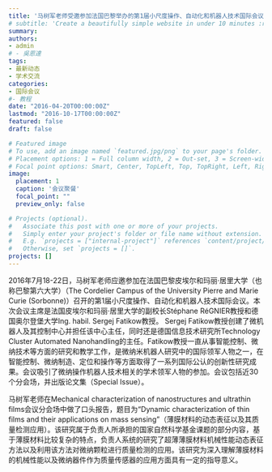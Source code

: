 ```yaml
---
title: '马树军老师受邀参加法国巴黎举办的第1届小尺度操作、自动化和机器人技术国际会议（The First International Conference on Manipulation, Automation and Robotics at Small Scales）'
# subtitle: 'Create a beautifully simple website in under 10 minutes :rocket:'
summary: 
authors:
- admin
# - 吳恩達
tags:
- 最新动态
- 学术交流
categories:
- 国际会议
#- 教程
date: "2016-04-20T00:00:00Z"
lastmod: "2016-10-17T00:00:00Z"
featured: false
draft: false

# Featured image
# To use, add an image named `featured.jpg/png` to your page's folder.
# Placement options: 1 = Full column width, 2 = Out-set, 3 = Screen-width
# Focal point options: Smart, Center, TopLeft, Top, TopRight, Left, Right, BottomLeft, Bottom, BottomRight
image:
  placement: 1
  caption: '会议聚餐'
  focal_point: ""
  preview_only: false

# Projects (optional).
#   Associate this post with one or more of your projects.
#   Simply enter your project's folder or file name without extension.
#   E.g. `projects = ["internal-project"]` references `content/project/deep-learning/index.md`.
#   Otherwise, set `projects = []`.
projects: []
---
```


2016年7月18-22日，马树军老师应邀参加在法国巴黎皮埃尔和玛丽·居里大学（也称巴黎第六大学）（The Cordelier Campus of the University Pierre and Marie Curie (Sorbonne)）召开的第1届小尺度操作、自动化和机器人技术国际会议。本次会议主席是法国皮埃尔和玛丽·居里大学的副校长Stéphane RéGNIER教授和德国奥尔登堡大学Ing. habil. Sergej Fatikow教授。 Sergej Fatikow教授创建了微机器人及其控制中心并担任该中心主任，同时还是德国信息技术研究所Technology Cluster Automated Nanohandling的主任。Fatikow教授一直从事智能控制、微纳技术等方面的研究和教学工作，是微纳米机器人研究中的国际领军人物之一，在智能控制、微纳制造、定位和操作等方面取得了一系列国际公认的创新性研究成果。会议吸引了微纳操作机器人技术相关的学术领军人物的参加。会议包括近30个分会场，并出版论文集（Special Issue）。

马树军老师在Mechanical characterization of nanostructures and ultrathin films会议分会场中做了口头报告，题目为“Dynamic characterization of thin films and their applications on mass sensing”（薄膜材料的动态表征以及其质量检测应用）。该研究属于负责人所承担的国家自然科学基金课题的部分内容，基于薄膜材料比较复杂的特点，负责人系统的研究了超薄薄膜材料机械性能动态表征方法以及利用该方法对微纳颗粒进行质量检测的应用。该研究为深入理解薄膜材料的机械性能以及微纳器件作为质量传感器的应用方面具有一定的指导意义。
